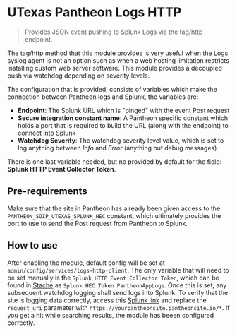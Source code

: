 
# UTexas Pantheon Logs HTTP
> Provides JSON event pushing to Splunk Logs via the tag/http endpoint.


The tag/http method that this module provides is very useful when the
Logs syslog agent is not an option such as when a web hosting limitation
restricts installing custom web server software. This module provides a
decoupled push via watchdog depending on severity levels.

The configuration that is provided, consists of variables which make the connection between Pantheon logs and Splunk, the variables are:

- **Endpoint**: The Splunk URL which is "pinged" with the event Post request
- **Secure integration constant name**: A Pantheon specific constant which holds a port that is required to build the URL (along with the endpoint) to connect into Splunk
- **Watchdog Severity**: The watchdog severity level value, which is set to log anything between *Info* and *Error* (anything but debug messages)

There is one last variable needed, but no provided by default for the field: **Splunk HTTP Event Collector Token**.

## Pre-requirements
Make sure that the site in Pantheon has already been given access to the `PANTHEON_SOIP_UTEXAS_SPLUNK_HEC` constant, which ultimately provides the port to use to send the Post request from Pantheon to Splunk.

## How to use
After enabling the module, default config will be set at `admin/config/services/logs-http-client`. The only variable that will need to be set manually is the `Splunk HTTP Event Collector Token`, which can be found in [Stache](https://stache.utexas.edu/) as `Splunk HEC Token PantheonAppLogs`. Once this is set, any subsequent watchdog logging shall send logs into Splunk. To verify that the site is logging data correctly, access this [Splunk link](https://splunk.security.utexas.edu/en-US/app/ut_eis1/search?q=search%20index%3Dservice-webpublishing%20source%3Dhttp%3APantheonAppLogs%20request_uri%3D%22https%3A%2F%2Flogs-http-utexas-its2.pantheonsite.io%2F*%22&display.page.search.mode=verbose&dispatch.sample_ratio=1&earliest=0&latest=&sid=1632159770.689754_8220FB8F-01FA-4F7E-929B-F56DE7E31D3B) and replace the `request_uri` parameter with `https://yourpantheonsite.pantheonsite.io/*`. If you get a hit while searching results, the module has beeen configured correctly.
